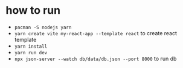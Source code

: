 # how to run

- `pacman -S nodejs yarn`
- `yarn create vite my-react-app --template react` to create react template
- `yarn install`
- `yarn run dev`
- `npx json-server --watch db/data/db.json --port 8000` to run db

